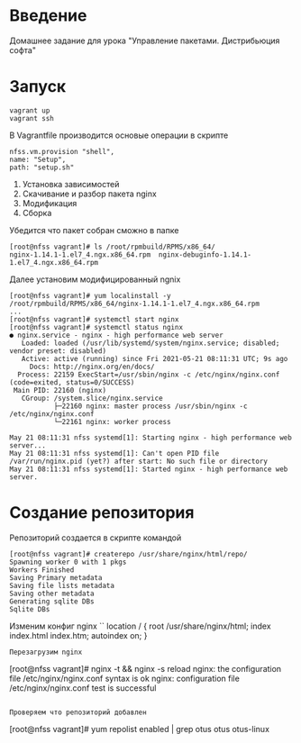 # **Введение**

Домашнее задание для урока "Управление пакетами. Дистрибьюция софта"

# **Запуск**

```
vagrant up
vagrant ssh    
```
В Vagrantfile производится основые операции в скрипте 

```
nfss.vm.provision "shell",
name: "Setup",
path: "setup.sh" 
```
1. Установка зависимостей
2. Скачивание и разбор пакета nginx
3. Модификация
4. Сборка

Убедится что пакет собран сможно в папке

```
[root@nfss vagrant]# ls /root/rpmbuild/RPMS/x86_64/
nginx-1.14.1-1.el7_4.ngx.x86_64.rpm  nginx-debuginfo-1.14.1-1.el7_4.ngx.x86_64.rpm
```

Далее установим модифицированный ngnix

```
[root@nfss vagrant]# yum localinstall -y /root/rpmbuild/RPMS/x86_64/nginx-1.14.1-1.el7_4.ngx.x86_64.rpm
...
[root@nfss vagrant]# systemctl start nginx
[root@nfss vagrant]# systemctl status nginx
● nginx.service - nginx - high performance web server
   Loaded: loaded (/usr/lib/systemd/system/nginx.service; disabled; vendor preset: disabled)
   Active: active (running) since Fri 2021-05-21 08:11:31 UTC; 9s ago
     Docs: http://nginx.org/en/docs/
  Process: 22159 ExecStart=/usr/sbin/nginx -c /etc/nginx/nginx.conf (code=exited, status=0/SUCCESS)
 Main PID: 22160 (nginx)
   CGroup: /system.slice/nginx.service
           ├─22160 nginx: master process /usr/sbin/nginx -c /etc/nginx/nginx.conf
           └─22161 nginx: worker process

May 21 08:11:31 nfss systemd[1]: Starting nginx - high performance web server...
May 21 08:11:31 nfss systemd[1]: Can't open PID file /var/run/nginx.pid (yet?) after start: No such file or directory
May 21 08:11:31 nfss systemd[1]: Started nginx - high performance web server.
```

# **Создание репозитория**

Репозиторий создается в скрипте командой
```
[root@nfss vagrant]# createrepo /usr/share/nginx/html/repo/
Spawning worker 0 with 1 pkgs
Workers Finished
Saving Primary metadata
Saving file lists metadata
Saving other metadata
Generating sqlite DBs
Sqlite DBs 
```
Изменим конфиг nginx
``
location / {
    root /usr/share/nginx/html;
    index index.html index.htm;
    autoindex on;
}

```
Перезагрузим nginx

```
[root@nfss vagrant]# nginx -t && nginx -s reload
nginx: the configuration file /etc/nginx/nginx.conf syntax is ok
nginx: configuration file /etc/nginx/nginx.conf test is successful
```

Проверяем что репозиторий добавлен
```
[root@nfss vagrant]# yum repolist enabled | grep otus
otus                                otus-linux   
```